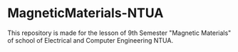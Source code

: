 # MagneticMaterials-NTUA
This repository is made for the lesson of 9th Semester "Magnetic Materials" of school of Electrical and Computer Engineering NTUA.
